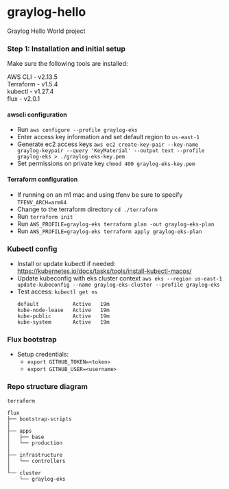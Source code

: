 # graylog-hello
Graylog Hello World project

### Step 1: Installation and initial setup ###

Make sure the following tools are installed:

AWS CLI - v2.13.5  
Terraform - v1.5.4  
kubectl - v1.27.4  
flux - v2.0.1  


#### awscli configuration ####

- Run `aws configure --profile graylog-eks`
- Enter access key information and set default region to `us-east-1`
- Generate ec2 access keys `aws ec2 create-key-pair --key-name graylog-keypair --query 'KeyMaterial' --output text --profile graylog-eks > ./graylog-eks-key.pem`
- Set permissions on private key `chmod 400 graylog-eks-key.pem`

#### Terraform configuration ####
- If running on an m1 mac and using tfenv be sure to specify `TFENV_ARCH=arm64`
- Change to the terraform directory `cd ./terraform`
- Run `terraform init`
- Run `AWS_PROFILE=graylog-eks terraform plan -out graylog-eks-plan`
- Run `AWS_PROFILE=graylog-eks terraform apply graylog-eks-plan`

### Kubectl config ###
- Install or update kubectl if needed: https://kubernetes.io/docs/tasks/tools/install-kubectl-macos/
- Update kubeconfig with eks cluster context `aws eks --region us-east-1 update-kubeconfig --name graylog-eks-cluster --profile graylog-eks`
- Test access: `kubectl get ns`
  ```NAME              STATUS   AGE
  default           Active   19m
  kube-node-lease   Active   19m
  kube-public       Active   19m
  kube-system       Active   19m

### Flux bootstrap ###

- Setup credentials:
    - `export GITHUB_TOKEN=<token>`
    - `export GITHUB_USER=<username>`

### Repo structure diagram
```
terraform

flux
├── bootstrap-scripts
│
├── apps
│   ├── base
│   └── production
│
├── infrastructure
│   └── controllers
│   
└── cluster
    └── graylog-eks